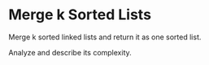 # Merge k Sorted Lists


Merge k sorted linked lists and return it as one sorted list.   

Analyze and describe its complexity.  



